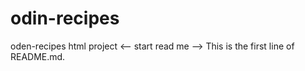 # odin-recipes
oden-recipes html project
<-- start read me -->
This is the first line of README.md.
